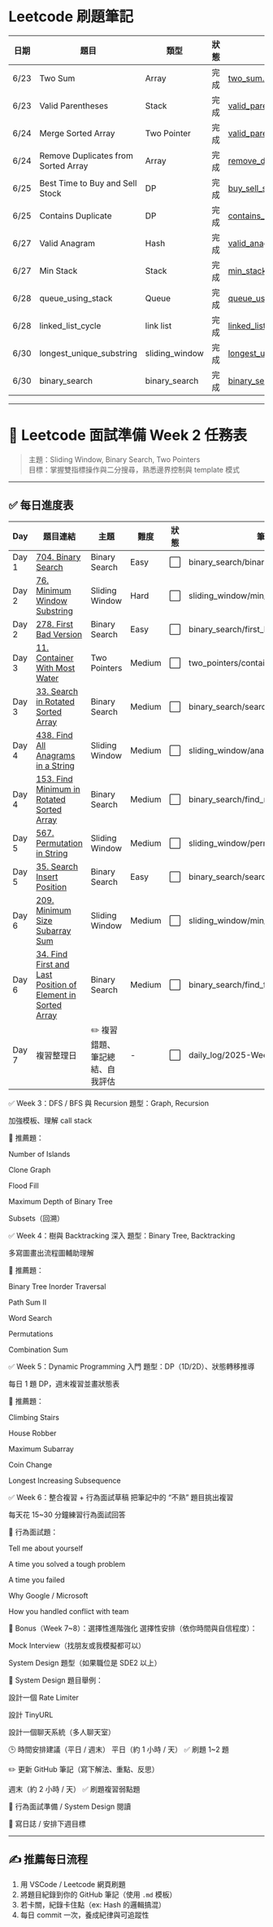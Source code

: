 # Leetcode 刷題筆記

| 日期 | 題目 | 類型 | 狀態 | 筆記連結 |
|------|------|------|------|-----------|
| 6/23 | Two Sum | Array | 完成 | [two_sum.md](arrays/two_sum.md) |
| 6/23 | Valid Parentheses | Stack | 完成 | [valid_parentheses.md](stack/valid_parentheses.md) |
| 6/24 | Merge Sorted Array | Two Pointer | 完成 | [valid_parentheses.md](two_pointers/merge_sorted_array.md) |
| 6/24 | Remove Duplicates from Sorted Array| Array | 完成 | [remove_duplicates.md](arrays/remove_duplicates.md) |
| 6/25 | Best Time to Buy and Sell Stock| DP | 完成 | [buy_sell_stock.md](dp/buy_sell_stock.md) |
| 6/25 | Contains Duplicate| DP | 完成 | [contains_duplicate.md](hash/contains_duplicate.md) |
| 6/27 | Valid Anagram| Hash | 完成 | [valid_anagram.md](hash/valid_anagram.md) |
| 6/27 | Min Stack| Stack | 完成 | [min_stack.md](stack/min_stack.md) |
| 6/28 | queue_using_stack| Queue | 完成 | [queue_using_stack.md](queue/queue_using_stack.md) |
| 6/28 | linked_list_cycle| link list | 完成 | [linked_list_cycle.md](linked_list/linked_list_cycle.md) |
| 6/30 | longest_unique_substring| sliding_window | 完成 | [longest_unique_substring.md](sliding_window/longest_unique_substring.md) |
| 6/30 | binary_search| binary_search | 完成 | [binary_search.md](binary_search/binary_search.md) |


---
# 📅 Leetcode 面試準備 Week 2 任務表

> 主題：Sliding Window, Binary Search, Two Pointers  
> 目標：掌握雙指標操作與二分搜尋，熟悉邊界控制與 template 模式

---

## ✅ 每日進度表

| Day | 題目連結 | 主題 | 難度 | 狀態 | 筆記連結 |
|-----|----------|------|------|------|-----------|
| Day 1 | [704. Binary Search](https://leetcode.com/problems/binary-search/) | Binary Search | Easy | ⬜ | binary_search/binary_search.md |
| Day 2 | [76. Minimum Window Substring](https://leetcode.com/problems/minimum-window-substring/) | Sliding Window | Hard | ⬜ | sliding_window/min_window_substring.md |
| Day 2 | [278. First Bad Version](https://leetcode.com/problems/first-bad-version/) | Binary Search | Easy | ⬜ | binary_search/first_bad_version.md |
| Day 3 | [11. Container With Most Water](https://leetcode.com/problems/container-with-most-water/) | Two Pointers | Medium | ⬜ | two_pointers/container_most_water.md |
| Day 3 | [33. Search in Rotated Sorted Array](https://leetcode.com/problems/search-in-rotated-sorted-array/) | Binary Search | Medium | ⬜ | binary_search/search_rotated_array.md |
| Day 4 | [438. Find All Anagrams in a String](https://leetcode.com/problems/find-all-anagrams-in-a-string/) | Sliding Window | Medium | ⬜ | sliding_window/anagram_in_string.md |
| Day 4 | [153. Find Minimum in Rotated Sorted Array](https://leetcode.com/problems/find-minimum-in-rotated-sorted-array/) | Binary Search | Medium | ⬜ | binary_search/find_min_in_rotated_array.md |
| Day 5 | [567. Permutation in String](https://leetcode.com/problems/permutation-in-string/) | Sliding Window | Medium | ⬜ | sliding_window/permutation_in_string.md |
| Day 5 | [35. Search Insert Position](https://leetcode.com/problems/search-insert-position/) | Binary Search | Easy | ⬜ | binary_search/search_insert_position.md |
| Day 6 | [209. Minimum Size Subarray Sum](https://leetcode.com/problems/minimum-size-subarray-sum/) | Sliding Window | Medium | ⬜ | sliding_window/min_subarray_sum.md |
| Day 6 | [34. Find First and Last Position of Element in Sorted Array](https://leetcode.com/problems/find-first-and-last-position-of-element-in-sorted-array/) | Binary Search | Medium | ⬜ | binary_search/find_first_last_pos.md |
| Day 7 | 複習整理日 | ✏️ 複習錯題、筆記總結、自我評估 | - | ⬜ | daily_log/2025-Week2-Review.md |


✅ Week 3：DFS / BFS 與 Recursion
題型：Graph, Recursion

加強模板、理解 call stack

📌 推薦題：

Number of Islands

Clone Graph

Flood Fill

Maximum Depth of Binary Tree

Subsets（回溯）

✅ Week 4：樹與 Backtracking 深入
題型：Binary Tree, Backtracking

多寫圖畫出流程圖輔助理解

📌 推薦題：

Binary Tree Inorder Traversal

Path Sum II

Word Search

Permutations

Combination Sum

✅ Week 5：Dynamic Programming 入門
題型：DP（1D/2D）、狀態轉移推導

每日 1 題 DP，週末複習並畫狀態表

📌 推薦題：

Climbing Stairs

House Robber

Maximum Subarray

Coin Change

Longest Increasing Subsequence

✅ Week 6：整合複習 + 行為面試草稿
把筆記中的 “不熟” 題目挑出複習

每天花 15~30 分鐘練習行為面試回答

📌 行為面試題：

Tell me about yourself

A time you solved a tough problem

A time you failed

Why Google / Microsoft

How you handled conflict with team

🧠 Bonus（Week 7~8）：選擇性進階強化
選擇性安排（依你時間與自信程度）：

Mock Interview（找朋友或我模擬都可以）

System Design 題型（如果職位是 SDE2 以上）

📌 System Design 題目舉例：

設計一個 Rate Limiter

設計 TinyURL

設計一個聊天系統（多人聊天室）

🕒 時間安排建議（平日 / 週末）
平日（約 1 小時 / 天）
✅ 刷題 1~2 題

✏️ 更新 GitHub 筆記（寫下解法、重點、反思）

週末（約 2 小時 / 天）
✅ 刷題複習弱點題

🧠 行為面試準備 / System Design 閱讀

📝 寫日誌 / 安排下週目標

---


## ✍️ 推薦每日流程

1. 用 VSCode / Leetcode 網頁刷題
2. 將題目紀錄到你的 GitHub 筆記（使用 `.md` 模板）
3. 若卡關，紀錄卡住點（ex: Hash 的邏輯搞混）
4. 每日 commit 一次，養成紀律與可追蹤性
